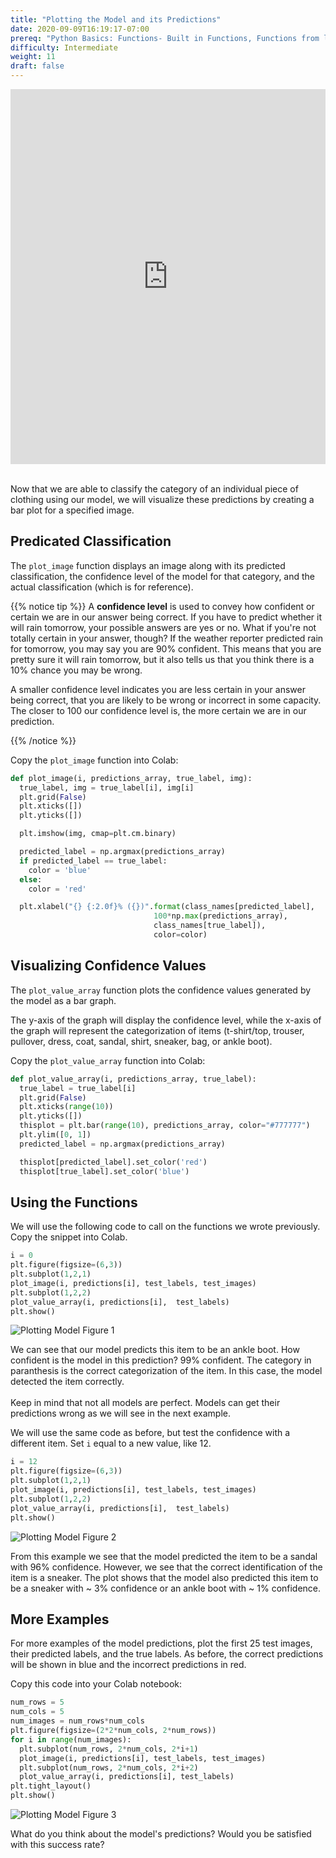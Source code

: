 ```yaml
---
title: "Plotting the Model and its Predictions"
date: 2020-09-09T16:19:17-07:00
prereq: "Python Basics: Functions- Built in Functions, Functions from libraries; Data Types- Strings, Numbers, Reading from Console; Data Structures- Lists, Tuples, Sets; Loops- For Loops"
difficulty: Intermediate
weight: 11
draft: false
---
```


<iframe width="100%" height="600px" src="https://www.youtube.com/embed/FrO66fkSU7M" frameborder="0" allow="accelerometer; autoplay; encrypted-media; gyroscope; picture-in-picture" allowfullscreen></iframe>

</br>
</br>

Now that we are able to classify the category of an individual piece of clothing using our model, we will visualize these predictions by creating a bar plot for a specified image. 

## Predicated Classification 

The `plot_image` function displays an image along with its predicted classification, the confidence level of the model for that category, and the actual classification (which is for reference).

{{% notice tip %}}
A **confidence level** is used to convey how confident or certain we are in our answer being correct. If you have to predict whether it will rain tomorrow, your possible answers are yes or no. What if you're not totally certain in your answer, though? If the weather reporter predicted rain for tomorrow, you may say you are 90% confident. This means that you are pretty sure it will rain tomorrow, but it also tells us that you think there is a 10% chance you may be wrong. 

A smaller confidence level indicates you are less certain in your answer being correct, that you are likely to be wrong or incorrect in some capacity. The closer to 100 our confidence level is, the more certain we are in our prediction.

{{% /notice %}}

Copy the `plot_image` function into Colab: 
</br>

```python
def plot_image(i, predictions_array, true_label, img):
  true_label, img = true_label[i], img[i]
  plt.grid(False)
  plt.xticks([])
  plt.yticks([])

  plt.imshow(img, cmap=plt.cm.binary)

  predicted_label = np.argmax(predictions_array)
  if predicted_label == true_label:
    color = 'blue'
  else:
    color = 'red'

  plt.xlabel("{} {:2.0f}% ({})".format(class_names[predicted_label],
                                100*np.max(predictions_array),
                                class_names[true_label]),
                                color=color)
```

## Visualizing Confidence Values

The `plot_value_array` function plots the confidence values generated by the model as a bar graph.

The y-axis of the graph will display the confidence level, while the x-axis of the graph will represent the categorization of items (t-shirt/top, trouser, pullover, dress, coat, sandal, shirt, sneaker, bag, or ankle boot).

Copy the `plot_value_array` function into Colab: 

```python 
def plot_value_array(i, predictions_array, true_label):
  true_label = true_label[i]
  plt.grid(False)
  plt.xticks(range(10))
  plt.yticks([])
  thisplot = plt.bar(range(10), predictions_array, color="#777777")
  plt.ylim([0, 1])
  predicted_label = np.argmax(predictions_array)

  thisplot[predicted_label].set_color('red')
  thisplot[true_label].set_color('blue')
```

## Using the Functions

We will use the following code to call on the functions we wrote previously. Copy the snippet into Colab. 

```python
i = 0   
plt.figure(figsize=(6,3))
plt.subplot(1,2,1)
plot_image(i, predictions[i], test_labels, test_images)
plt.subplot(1,2,2)
plot_value_array(i, predictions[i],  test_labels)
plt.show()
```

![Plotting Model Figure 1](../media/Plotting_fig1.png)

We can see that our model predicts this item to be an ankle boot. How confident is the model in this prediction? 99% confident. The category in paranthesis is the correct categorization of the item. In this case, the model detected the item correctly. 
</br>
</br>
Keep in mind that not all models are perfect. Models can get their predictions wrong as we will see in the next example. 
</br>

We will use the same code as before, but test the confidence with a different item. Set `i` equal to a new value, like 12. 

```python
i = 12 
plt.figure(figsize=(6,3))
plt.subplot(1,2,1)
plot_image(i, predictions[i], test_labels, test_images)
plt.subplot(1,2,2)
plot_value_array(i, predictions[i],  test_labels)
plt.show()
```

![Plotting Model Figure 2](../media/Plotting_fig2.png)

From this example we see that the model predicted the item to be a sandal with 96% confidence. However, we see that the correct identification of the item is a sneaker. The plot shows that the model also predicted this item to be a sneaker with ~ 3% confidence or an ankle boot with ~ 1% confidence. 

## More Examples

For more examples of the model predictions, plot the first 25 test images, their predicted labels, and the true labels. As before, the correct predictions will be shown in blue and the incorrect predictions in red.

Copy this code into your Colab notebook: 

```python
num_rows = 5
num_cols = 5
num_images = num_rows*num_cols
plt.figure(figsize=(2*2*num_cols, 2*num_rows))
for i in range(num_images):
  plt.subplot(num_rows, 2*num_cols, 2*i+1)
  plot_image(i, predictions[i], test_labels, test_images)
  plt.subplot(num_rows, 2*num_cols, 2*i+2)
  plot_value_array(i, predictions[i], test_labels)
plt.tight_layout()
plt.show()
```
![Plotting Model Figure 3](../media/Plotting_fig3.png)

What do you think about the model's predictions? Would you be satisfied with this success rate? 